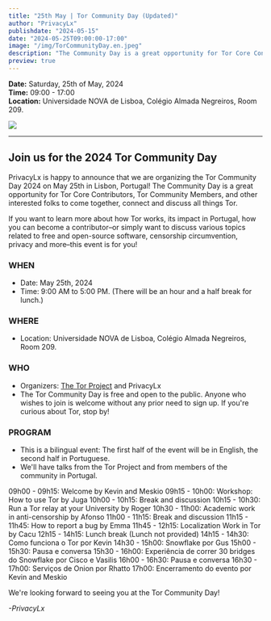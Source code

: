 ```yaml
---
title: "25th May | Tor Community Day (Updated)"
author: "PrivacyLx"
publishdate: "2024-05-15"
date: "2024-05-25T09:00:00-17:00"
image: "/img/TorCommunityDay.en.jpeg"
description: "The Community Day is a great opportunity for Tor Core Contributors, Tor Community Members, and other interested folks to come together, connect and discuss all things Tor. If you want to learn more about how Tor works, its impact in Portugal, how you can become a contributor–or simply want to discuss various topics related to free and open-source software, censorship circumvention, privacy and more–this event is for you!"
preview: true
---
```


**Date:** Saturday, 25th of May, 2024\
**Time:** 09:00 - 17:00\
**Location:** Universidade NOVA de Lisboa, Colégio Almada Negreiros, Room 209.


![](/img/TorCommunityDay.en.jpeg)

---
## Join us for the 2024 Tor Community Day

PrivacyLx is happy to announce that we are organizing the Tor Community Day 2024 on May 25th in Lisbon, Portugal! The Community Day is a great opportunity for Tor Core Contributors, Tor Community Members, and other interested folks to come together, connect and discuss all things Tor. 

If you want to learn more about how Tor works, its impact in Portugal, how you can become a contributor–or simply want to discuss various topics related to free and open-source software, censorship circumvention, privacy and more–this event is for you!

### WHEN

- Date: May 25th, 2024
- Time: 9:00 AM to 5:00 PM. (There will be an hour and a half break for lunch.)


### WHERE

- Location: Universidade NOVA de Lisboa, Colégio Almada Negreiros, Room 209.


### WHO

- Organizers: [The Tor Project](https://torproject.org) and PrivacyLx
- The Tor Community Day is free and open to the public. Anyone who wishes to join is welcome without any prior need to sign up. If you're curious about Tor, stop by!


### PROGRAM

- This is a bilingual event: The first half of the event will be in English, the second half in Portuguese.
- We'll have talks from the Tor Project and from members of the community in Portugal. 

09h00 - 09h15: Welcome by Kevin and Meskio
09h15 - 10h00: Workshop: How to use Tor by Juga
10h00 - 10h15: Break and discussion
10h15 - 10h30: Run a Tor relay at your University by Roger
10h30 - 11h00: Academic work in anti-censorship by Afonso
11h00 - 11h15: Break and discussion
11h15 - 11h45: How to report a bug by Emma
11h45 - 12h15: Localization Work in Tor by Cacu
12h15 - 14h15: Lunch break (Lunch not provided)
14h15 - 14h30: Como funciona o Tor por Kevin
14h30 - 15h00: Snowflake por Gus
15h00 - 15h30: Pausa e conversa
15h30 - 16h00: Experiência de correr 30 bridges do Snowflake por Cisco e Vasilis
16h00 - 16h30: Pausa e conversa
16h30 - 17h00: Serviços de Onion por Rhatto
17h00: Encerramento do evento por Kevin and Meskio

We're looking forward to seeing you at the Tor Community Day!

*-PrivacyLx*
